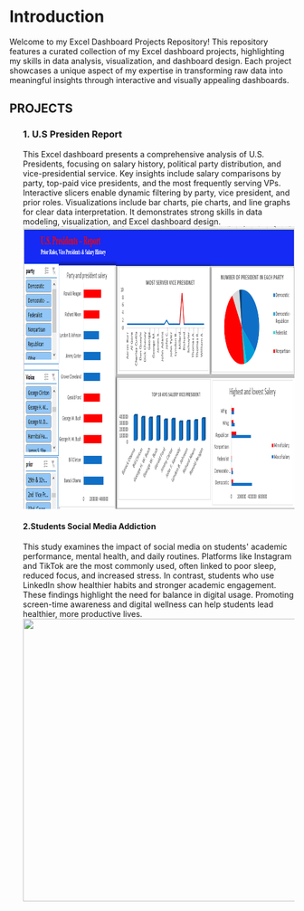 <h1>Introduction</h1>
<p1>Welcome to my Excel Dashboard Projects Repository!
This repository features a curated collection of my Excel dashboard projects, highlighting my skills in data analysis, visualization, and dashboard design. Each project showcases a unique aspect of my expertise in transforming raw data into meaningful insights through interactive and visually appealing dashboards.</p1>

<h2>PROJECTS</h2>
<div class="project">
<ol>
  
  <h3>1. U.S Presiden Report</h3>
  <p2>This Excel dashboard presents a comprehensive analysis of U.S. Presidents, focusing on salary history, political party distribution, and vice-presidential service.
Key insights include salary comparisons by party, top-paid vice presidents, and the most frequently serving VPs.
Interactive slicers enable dynamic filtering by party, vice president, and prior roles.
Visualizations include bar charts, pie charts, and line graphs for clear data interpretation.
It demonstrates strong skills in data modeling, visualization, and Excel dashboard design.</p2>
<img src="Us president report.PNG"width="1000", Height="500",style="margin-top: 100px;">
 <h4>2.Students Social Media Addiction</h4>
 <p3>This study examines the impact of social media on students' academic performance, mental health, and daily routines. Platforms like Instagram and TikTok are the most commonly used, often linked to poor sleep, reduced focus, and increased stress. In contrast, students who use LinkedIn show healthier habits and stronger academic engagement. These findings highlight the need for balance in digital usage. Promoting screen-time awareness and digital wellness can help students lead healthier, more productive lives.</p3>
<img src="Students Social Media Addiction"width="1000", Height="500",style="margin-top: 100px;"> 
